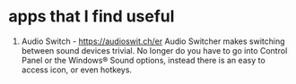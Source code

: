 # apps that I find useful


1. Audio Switch - https://audioswit.ch/er
Audio Switcher makes switching between sound devices trivial. No longer do you have to go into Control Panel or the Windows® Sound options, instead there is an easy to access icon, or even hotkeys.
